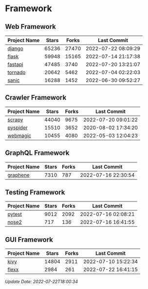 # Framework

## Web Framework
| Project Name | Stars | Forks | Last Commit |
| ------------ | ----- | ----- | ----------- |
| [django](https://github.com/django/django) | 65236 | 27470 | 2022-07-22 08:09:29 |
| [flask](https://github.com/pallets/flask) | 59948 | 15165 | 2022-07-14 21:17:38 |
| [fastapi](https://github.com/tiangolo/fastapi) | 47485 | 3740 | 2022-07-20 13:21:07 |
| [tornado](https://github.com/tornadoweb/tornado) | 20642 | 5462 | 2022-07-04 02:22:03 |
| [sanic](https://github.com/sanic-org/sanic) | 16288 | 1452 | 2022-06-30 09:52:27 |

## Crawler Framework
| Project Name | Stars | Forks | Last Commit |
| ------------ | ----- | ----- | ----------- |
| [scrapy](https://github.com/scrapy/scrapy) | 44040 | 9675 | 2022-07-20 09:01:22 |
| [pyspider](https://github.com/binux/pyspider) | 15510 | 3652 | 2020-08-02 17:34:20 |
| [webmagic](https://github.com/code4craft/webmagic) | 10455 | 4080 | 2022-05-03 12:04:23 |

## GraphQL Framework
| Project Name | Stars | Forks | Last Commit |
| ------------ | ----- | ----- | ----------- |
| [graphene](https://github.com/graphql-python/graphene) | 7310 | 787 | 2022-07-16 22:30:54 |

## Testing Framework
| Project Name | Stars | Forks | Last Commit |
| ------------ | ----- | ----- | ----------- |
| [pytest](https://github.com/pytest-dev/pytest) | 9012 | 2092 | 2022-07-16 02:08:21 |
| [nose2](https://github.com/nose-devs/nose2) | 717 | 136 | 2022-07-16 16:41:55 |

## GUI Framework
| Project Name | Stars | Forks | Last Commit |
| ------------ | ----- | ----- | ----------- |
| [kivy](https://github.com/kivy/kivy) | 14804 | 2911 | 2022-07-10 15:22:34 |
| [flexx](https://github.com/flexxui/flexx) | 2984 | 261 | 2022-07-22 16:41:15 |

*Update Date: 2022-07-22T18:00:34*
